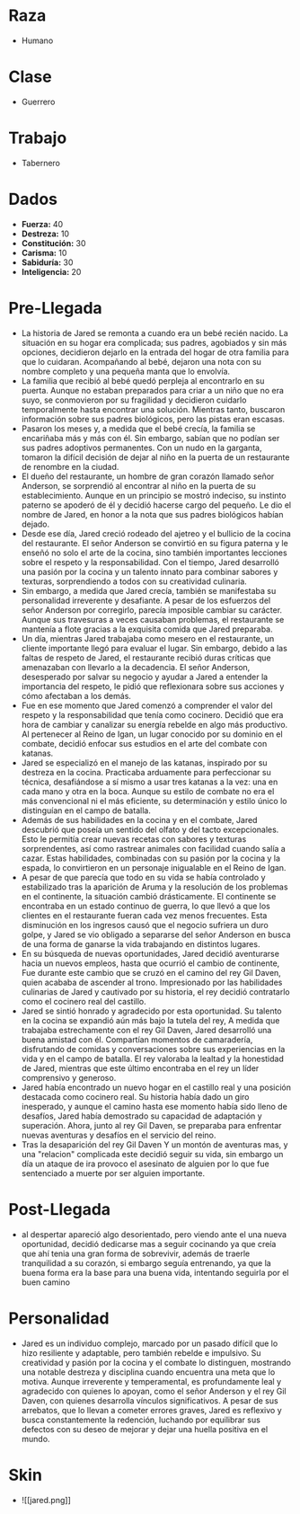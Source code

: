 # Raza
- Humano
# Clase
- Guerrero
# Trabajo
- Tabernero
# Dados
 - **Fuerza:** 40
 - **Destreza:** 10
 - **Constitución:** 30
 - **Carisma:** 10
 - **Sabiduría:** 30
 - **Inteligencia:** 20
# Pre-Llegada
- La historia de Jared se remonta a cuando era un bebé recién nacido. La situación en su hogar era complicada; sus padres, agobiados y sin más opciones, decidieron dejarlo en la entrada del hogar de otra familia para que lo cuidaran. Acompañando al bebé, dejaron una nota con su nombre completo y una pequeña manta que lo envolvía.
- La familia que recibió al bebé quedó perpleja al encontrarlo en su puerta. Aunque no estaban preparados para criar a un niño que no era suyo, se conmovieron por su fragilidad y decidieron cuidarlo temporalmente hasta encontrar una solución. Mientras tanto, buscaron información sobre sus padres biológicos, pero las pistas eran escasas.
- Pasaron los meses y, a medida que el bebé crecía, la familia se encariñaba más y más con él. Sin embargo, sabían que no podían ser sus padres adoptivos permanentes. Con un nudo en la garganta, tomaron la difícil decisión de dejar al niño en la puerta de un restaurante de renombre en la ciudad.
- El dueño del restaurante, un hombre de gran corazón llamado señor Anderson, se sorprendió al encontrar al niño en la puerta de su establecimiento. Aunque en un principio se mostró indeciso, su instinto paterno se apoderó de él y decidió hacerse cargo del pequeño. Le dio el nombre de Jared, en honor a la nota que sus padres biológicos habían dejado.
- Desde ese día, Jared creció rodeado del ajetreo y el bullicio de la cocina del restaurante. El señor Anderson se convirtió en su figura paterna y le enseñó no solo el arte de la cocina, sino también importantes lecciones sobre el respeto y la responsabilidad. Con el tiempo, Jared desarrolló una pasión por la cocina y un talento innato para combinar sabores y texturas, sorprendiendo a todos con su creatividad culinaria.
- Sin embargo, a medida que Jared crecía, también se manifestaba su personalidad irreverente y desafiante. A pesar de los esfuerzos del señor Anderson por corregirlo, parecía imposible cambiar su carácter. Aunque sus travesuras a veces causaban problemas, el restaurante se mantenía a flote gracias a la exquisita comida que Jared preparaba.
- Un día, mientras Jared trabajaba como mesero en el restaurante, un cliente importante llegó para evaluar el lugar. Sin embargo, debido a las faltas de respeto de Jared, el restaurante recibió duras críticas que amenazaban con llevarlo a la decadencia. El señor Anderson, desesperado por salvar su negocio y ayudar a Jared a entender la importancia del respeto, le pidió que reflexionara sobre sus acciones y cómo afectaban a los demás.
- Fue en ese momento que Jared comenzó a comprender el valor del respeto y la responsabilidad que tenía como cocinero. Decidió que era hora de cambiar y canalizar su energía rebelde en algo más productivo. Al pertenecer al Reino de Igan, un lugar conocido por su dominio en el combate, decidió enfocar sus estudios en el arte del combate con katanas.
- Jared se especializó en el manejo de las katanas, inspirado por su destreza en la cocina. Practicaba arduamente para perfeccionar su técnica, desafiándose a sí mismo a usar tres katanas a la vez: una en cada mano y otra en la boca. Aunque su estilo de combate no era el más convencional ni el más eficiente, su determinación y estilo único lo distinguían en el campo de batalla.
- Además de sus habilidades en la cocina y en el combate, Jared descubrió que poseía un sentido del olfato y del tacto excepcionales. Esto le permitía crear nuevas recetas con sabores y texturas sorprendentes, así como rastrear animales con facilidad cuando salía a cazar. Estas habilidades, combinadas con su pasión por la cocina y la espada, lo convirtieron en un personaje inigualable en el Reino de Igan. 
- A pesar de que parecía que todo en su vida se había controlado y estabilizado tras la aparición de Aruma y la resolución de los problemas en el continente, la situación cambió drásticamente. El continente se encontraba en un estado continuo de guerra, lo que llevó a que los clientes en el restaurante fueran cada vez menos frecuentes. Esta disminución en los ingresos causó que el negocio sufriera un duro golpe, y Jared se vio obligado a separarse del señor Anderson en busca de una forma de ganarse la vida trabajando en distintos lugares. 
- En su búsqueda de nuevas oportunidades, Jared decidió aventurarse hacia un nuevos empleos, hasta que ocurrió el cambio de continente, Fue durante este cambio que se cruzó en el camino del rey Gil Daven, quien acababa de ascender al trono. Impresionado por las habilidades culinarias de Jared y cautivado por su historia, el rey decidió contratarlo como el cocinero real del castillo.
- Jared se sintió honrado y agradecido por esta oportunidad. Su talento en la cocina se expandió aún más bajo la tutela del rey, A medida que trabajaba estrechamente con el rey Gil Daven, Jared desarrolló una buena amistad con él. Compartían momentos de camaradería, disfrutando de comidas y conversaciones sobre sus experiencias en la vida y en el campo de batalla. El rey valoraba la lealtad y la honestidad de Jared, mientras que este último encontraba en el rey un líder comprensivo y generoso.
- Jared había encontrado un nuevo hogar en el castillo real y una posición destacada como cocinero real. Su historia había dado un giro inesperado, y aunque el camino hasta ese momento había sido lleno de desafíos, Jared había demostrado su capacidad de adaptación y superación. Ahora, junto al rey Gil Daven, se preparaba para enfrentar nuevas aventuras y desafíos en el servicio del reino.
- Tras la desaparición del rey Gil Daven Y un montón de aventuras mas, y una "relacion" complicada este decidió seguir su vida, sin embargo un día un ataque de ira provoco el asesinato de alguien por lo que fue sentenciado a muerte por ser alguien importante.
# Post-Llegada
- al despertar apareció algo desorientado, pero viendo ante el una nueva oportunidad, decidió dedicarse mas a seguir cocinando ya que creía que ahí tenia una gran forma de sobrevivir, además de traerle tranquilidad a su corazón, si embargo seguía entrenando, ya que la buena forma era la base para una buena vida, intentando seguirla por el buen camino
# Personalidad 
- Jared es un individuo complejo, marcado por un pasado difícil que lo hizo resiliente y adaptable, pero también rebelde e impulsivo. Su creatividad y pasión por la cocina y el combate lo distinguen, mostrando una notable destreza y disciplina cuando encuentra una meta que lo motiva. Aunque irreverente y temperamental, es profundamente leal y agradecido con quienes lo apoyan, como el señor Anderson y el rey Gil Daven, con quienes desarrolla vínculos significativos. A pesar de sus arrebatos, que lo llevan a cometer errores graves, Jared es reflexivo y busca constantemente la redención, luchando por equilibrar sus defectos con su deseo de mejorar y dejar una huella positiva en el mundo.
# Skin
- ![[jared.png]]